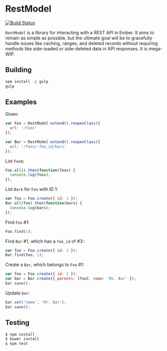 # RestModel

[![Build Status](https://travis-ci.org/jclem/rest-model.svg)](https://travis-ci.org/jclem/rest-model)

`RestModel` is a library for interacting with a REST API in Ember. It aims to
remain as simple as possible, but the ultimate goal will be to gracefully
handle issues like caching, ranges, and deleted records without requiring
methods like side-loaded or side-deleted data in API responses. It is mega-WIP.

## Building

```sh
npm install -g gulp
gulp
```

## Examples

Given:

```javascript
var Foo = RestModel.extend().reopenClass({
  url: '/foos'
});

var Bar = RestModel.extend().reopenClass({
  url: '/foos/:foo_id/bars'
});
```

List `Foo`s:

```javascript
Foo.all().then(function(foos) {
  console.log(foos);
});
```

List `Bar`s for `Foo` with ID 1:

```javascript
var foo = Foo.create({ id: 1 });
Bar.all(foo).then(function(bars) {
  console.log(bars);
});
```

Find `Foo` #1:

```javascript
Foo.find(1);
```

Find `Bar` #1, which has a `foo_id` of #3::

```javascript
var foo = Foo.create({ id: 3 });
Bar.find(foo, 1);
```

Create a `Bar`, which belongs to `Foo` #1:

```javascript
var foo = Foo.create({ id: 1 });
var bar = Bar.create({ parents: [foo], name: 'Ms. Bar' });
bar.save();
```

Update `bar`:

```javascript
bar.set('name', 'Mr. Bar');
bar.save();
```

## Testing

```sh
$ npm install
$ bower install
$ npm test
```

